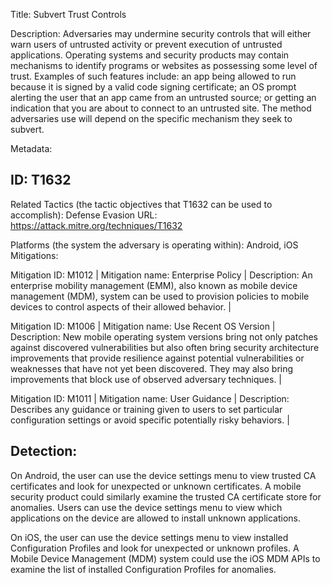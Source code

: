 Title: Subvert Trust Controls

Description: Adversaries may undermine security controls that will either warn users of untrusted activity or prevent execution of untrusted applications. Operating systems and security products may contain mechanisms to identify programs or websites as possessing some level of trust. Examples of such features include: an app being allowed to run because it is signed by a valid code signing certificate; an OS prompt alerting the user that an app came from an untrusted source; or getting an indication that you are about to connect to an untrusted site. The method adversaries use will depend on the specific mechanism they seek to subvert.

Metadata:

## ID: T1632

Related Tactics (the tactic objectives that T1632 can be used to accomplish): Defense Evasion URL: https://attack.mitre.org/techniques/T1632

Platforms (the system the adversary is operating within): Android, iOS Mitigations:

Mitigation ID: M1012 | Mitigation name: Enterprise Policy | Description: An enterprise mobility management (EMM), also known as mobile device management (MDM), system can be used to provision policies to mobile devices to control aspects of their allowed behavior. |

Mitigation ID: M1006 | Mitigation name: Use Recent OS Version | Description: New mobile operating system versions bring not only patches against discovered vulnerabilities but also often bring security architecture improvements that provide resilience against potential vulnerabilities or weaknesses that have not yet been discovered. They may also bring improvements that block use of observed adversary techniques. |

Mitigation ID: M1011 | Mitigation name: User Guidance | Description: Describes any guidance or training given to users to set particular configuration settings or avoid specific potentially risky behaviors. |

## Detection:

On Android, the user can use the device settings menu to view trusted CA certificates and look for unexpected or unknown certificates. A mobile security product could similarly examine the trusted CA certificate store for anomalies. Users can use the device settings menu to view which applications on the device are allowed to install unknown applications.

On iOS, the user can use the device settings menu to view installed Configuration Profiles and look for unexpected or unknown profiles. A Mobile Device Management (MDM) system could use the iOS MDM APIs to examine the list of installed Configuration Profiles for anomalies.
